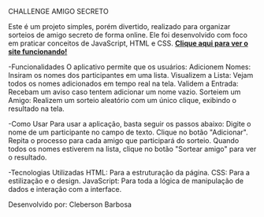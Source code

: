 CHALLENGE AMIGO SECRETO

Este é um projeto simples, porém divertido, realizado para organizar sorteios de amigo secreto de forma online. Ele foi desenvolvido com foco em praticar conceitos de JavaScript, HTML e CSS. **[Clique aqui para ver o site funcionando!](https://clebersonbs.github.io/amigo-secreto/)**


-Funcionalidades
O aplicativo permite que os usuários:
Adicionem Nomes: Insiram os nomes dos participantes em uma lista.
Visualizem a Lista: Vejam todos os nomes adicionados em tempo real na tela.
Validem a Entrada: Recebam um aviso caso tentem adicionar um nome vazio.
Sorteiem um Amigo: Realizem um sorteio aleatório com um único clique, exibindo o resultado na tela.


-Como Usar
Para usar a aplicação, basta seguir os passos abaixo:
Digite o nome de um participante no campo de texto.
Clique no botão "Adicionar".
Repita o processo para cada amigo que participará do sorteio.
Quando todos os nomes estiverem na lista, clique no botão "Sortear amigo" para ver o resultado.


-Tecnologias Utilizadas
HTML: Para a estruturação da página.
CSS: Para a estilização e o design.
JavaScript: Para toda a lógica de manipulação de dados e interação com a interface.




Desenvolvido por:
Cleberson Barbosa
